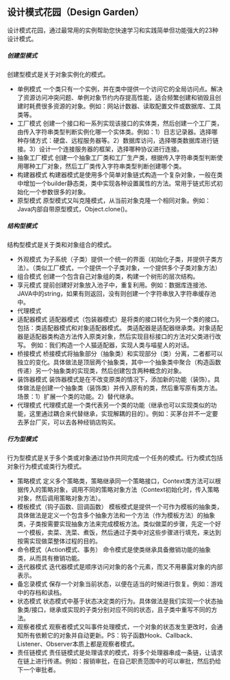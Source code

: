 ## 设计模式花园（Design Garden）

设计模式花园，通过最常用的实例帮助您快速学习和实践简单但功能强大的23种设计模式。

##### 创建型模式
创建型模式是关于对象实例化的模式。
- 单例模式
    一个类只有一个实例，并在类中提供一个访问它的全局访问点。解决了资源访问冲突问题、单例对象节约内存提高性能，适合频繁创建和销毁且创建时耗费很多资源的对象。例如：网站计数器、读取配置文件或数据库、工具类等。
- 工厂模式
    创建一个接口和一系列实现该接口的实体类，然后创建一个工厂类，由传入字符串类型判断实例化哪一个实体类。例如：1）日志记录器。选择哪种存储方式：硬盘、远程服务器等。2）数据库访问，选择哪类数据库进行链接。3）设计一个连接服务器的框架，选择哪种协议进行连接。
- 抽象工厂模式
    创建一个抽象工厂类和工厂生产类，根据传入字符串类型判断使用哪种工厂对象，然后工厂类传入字符串类型判断创建哪个类。
- 构建器模式
    构建器模式是使用多个简单对象链式构造一个复杂对象，一般在类中增加一个builder静态类，类中实现各种设置属性的方法。常用于链式形式初始化一个参数很多的对象。
- 原型模式
    原型模式又叫克隆模式，从当前对象克隆一个相同对象。例如：Java内部自带原型模式，Object.clone()。

##### 结构型模式
结构型模式是关于类和对象组合的模式。
- 外观模式
    为子系统（子类）提供一个统一的界面（初始化子类，并提供子类方法）。（类似工厂模式，一个提供一个子类对象，一个提供多个子类对象方法）
- 组合模式
    创建一个包含自己对象组的类，构建一个树形的层次结构。
- 享元模式
    提前创建好对象放入池子中，重复利用。例如：数据库连接池、JAVA中的string，如果有则返回，没有则创建一个字符串放入字符串缓存池中。
- 代理模式
- 适配器模式
    适配器模式（包装器模式）是将类的接口转化为另一个类的接口。包括：类适配器模式和对象适配器模式。 类适配器是适配器继承类。对象适配器是适配器类构造方法传入原类对象，然后实现目标接口的方法对父类进行改写。
例如：我们构造一个人猫适配器，实现人类与喵星人的对话。
- 桥接模式 
    桥接模式将抽象部分（抽象类）和实现部分（类）分离，二者都可以独立的变化。具体做法是顶层两个抽象类，其中一个抽象类中聚合（构造函数传递）另一个抽象类的实现类，然后创建包含两种概念的对象。
- 装饰器模式
    装饰器模式是在不改变原类的情况下，添加新的功能（装饰）。具体做法是创建一个抽象类（装饰类）并传入原有的类，然后重写原有类方法。场景：1）扩展一个类的功能。2）替代继承。
- 代理模式
    代理模式是一个类代表另一个类的功能（继承也可以实现类似的功能，这里通过耦合来代替继承，实现解耦的目的）。例如：买茅台并不一定要去茅台厂买，可以去各种经销店购买。

##### 行为型模式
行为型模式是关于多个类或对象通过协作共同完成一个任务的模式。行为模式包括对象行为模式或类行为模式。
- 策略模式
    定义多个策略类，策略继承同一个策略接口，Context类方法可以根据传入的策略对象，调用不同的策略对象方法（Context初始化时，传入策略对象，然后调用策略对象方法）。
- 模板模式（钩子函数、回调函数）
    模板模式是提供一个可作为模板的抽象类，具体做法是定义一个包含多个抽象方法和一个方法（作为模板方法）的抽象类，子类按需要实现抽象方法来完成模板方法。类似做菜的步骤，先定一个好一个模板，卖菜、洗菜、煮饭，然后通过子类中对这些步骤进行填充，来达到按需实现做菜整体过程的目的。
- 命令模式（Action模式、事务）
    命令模式是使类继承具备撤销功能的抽象类，从而具有撤销功能。
- 迭代器模式
    迭代器模式是顺序访问对象的各个元素，而又不用暴露对象的内部表示。
- 备忘录模式
    保存一个对象当前状态，以便在适当的时候进行恢复。例如：游戏中的存档和读档。
- 状态模式
    状态模式中基于状态决定类的行为。具体做法是我们实现一个状态抽象类/接口，继承或实现的子类分别对应不同的状态，且子类中重写不同的方法。
- 观察者模式
    观察者模式又叫事件处理模式，一个对象的状态发生更改时，会通知所有依赖它的对象并自动更新。PS：钩子函数Hook、Callback、Listener、Observer本质上都是观察者模式。
- 责任链模式
    责任链模式是处理请求的模式，将多个处理器串成一条链，让请求在链上进行传递。例如：报销审批，在自己职责范围中的可以审批，然后扔给下一个审批者。